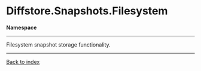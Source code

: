 # Diffstore.Snapshots.Filesystem

**Namespace**

------



Filesystem snapshot storage functionality.


------

[Back to index](index.md)